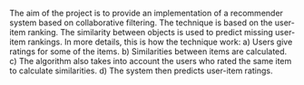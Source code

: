The aim of the project is to provide an implementation of a recommender system based on collaborative filtering.
The technique is based on the user-item ranking. The similarity between objects is used to predict missing
user-item rankings.
In more details, this is how the technique work:
a) Users give ratings for some of the items.
b) Similarities between items are calculated.
c) The algorithm also takes into account the users who rated the same item to calculate similarities.
d) The system then predicts user-item ratings.
